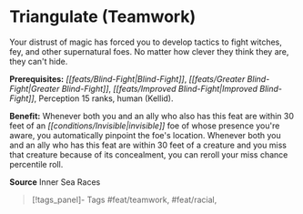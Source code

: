 ﻿---
cssclass: [feats]

---
# Triangulate (Teamwork)

Your distrust of magic has forced you to develop tactics to fight witches, fey, and other supernatural foes. No matter how clever they think they are, they can't hide.

**Prerequisites:** _[[feats/Blind-Fight|Blind-Fight]]_, _[[feats/Greater Blind-Fight|Greater Blind-Fight]]_, _[[feats/Improved Blind-Fight|Improved Blind-Fight]]_, Perception 15 ranks, human (Kellid).

**Benefit:** Whenever both you and an ally who also has this feat are within 30 feet of an _[[conditions/Invisible|invisible]]_ foe of whose presence you're aware, you automatically pinpoint the foe's location. Whenever both you and an ally who has this feat are within 30 feet of a creature and you miss that creature because of its concealment, you can reroll your miss chance percentile roll.

**Source** Inner Sea Races
>[!tags_panel]- Tags
> #feat/teamwork, #feat/racial, 